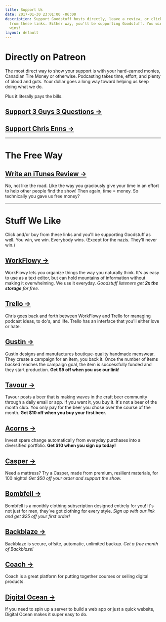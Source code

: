 ```yaml
---
title: Support Us
date: 2017-01-30 23:01:00 -06:00
description: Support Goodstuff hosts directly, leave a review, or click and/or buy
  from these links. Either way, you'll be supporting Goodstuff. You win, we win. Everybody
  wins!
layout: default
---
```


# Directly on Patreon
The most direct way to show your support is with your hard-earned monies, Canadian Tire Money or otherwise. Podcasting takes time, effort, and plenty of blood and guts. Your dollar goes a long way toward helping us keep doing what we do.

Plus it literally pays the bills.

## [Support 3 Guys 3 Questions →](http://patreon.com/3g3q)

## [Support Chris Enns →](http://patreon.com/ichris)

***

# The Free Way

## [Write an iTunes Review →](https://itunes.apple.com/us/artist/goodstuff-fm/id843385597?mt=2)
No, not like the road. Like the way you graciously give your time in an effort to help other people find the show! Then again, time = money. So technically you gave us free money?

***

# Stuff We Like

Click and/or buy from these links and you'll be supporting Goodstuff as well. You win, we win. Everybody wins. (Except for the nazis. They'll never win.)

## [WorkFlowy →](https://workflowy.com/invite/20cd98ad.lnx)
WorkFlowy lets you organize things the way you naturally think. It's as easy to use as a text editor, but can hold mountains of information without making it overwhelming. We use it everyday. *Goodstuff listeners get **2x the storage** for free.*

## [Trello →](https://trello.com/ichris/recommend)
Chris goes back and forth between WorkFlowy and Trello for managing podcast ideas, to do's, and life. Trello has an interface that you'll either love or hate.

## [Gustin →](https://www.weargustin.com/i/KV_eY)
Gustin designs and manufactures boutique-quality handmade menswear. They create a campaign for an item, you back it. Once the number of items backed reaches the campaign goal, the item is successfully funded and they start production. **Get $5 off when you use our link!**

## [Tavour →](https://www.tavour.com/?invitedby=36764)
Tavour posts a beer that is making waves in the craft beer community through a daily email or app. If you want it, you buy it. It's not a beer of the month club. You only pay for the beer you chose over the course of the month. **Get $10 off when you buy your first beer.**

## [Acorns →](https://acorns.com/invite/925ETC)
Invest spare change automatically from everyday purchases into a diversified portfolio. **Get $10 when you sign up today!**

## [Casper →](http://refer.caspersleep.com/v2/share/6052664474464275369)
Need a mattress? Try a Casper, made from premium, resilient materials, for 100 nights! *Get $50 off your order and support the show.*

## [Bombfell →](https://bombfell.com/?rc=12254XWrjY)
Bombfell is a monthly clothing subscription designed entirely for you! It's not just for men, they've got clothing for every style. *Sign up with our link and get $25 off your first order!*

## [Backblaze →](https://secure.backblaze.com/r/00sxqw)
Backblaze is secure, offsite, automatic, unlimited backup. *Get a free month of Backblaze!*

## [Coach →](http://partners.withcoach.com/41464/4006)
Coach is a great platform for putting together courses or selling digital products.

## [Digital Ocean →](https://www.digitalocean.com/?refcode=b5e0de79be08)
If you need to spin up a server to build a web app or just a quick website, Digital Ocean makes it super easy to do.
